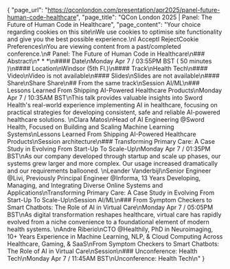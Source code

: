 {
    "page_url": "https://qconlondon.com/presentation/apr2025/panel-future-human-code-healthcare",
    "page_title": "QCon London 2025 | Panel: The Future of Human Code in Healthcare",
    "page_content": "Your choice regarding cookies on this site\nWe use cookies to optimise site functionality and give you the best possible experience.\nI AcceptI RejectCookie Preferences\nYou are viewing content from a past/completed conference.\n# Panel: The Future of Human Code in Healthcare\n### Abstract\n* * *\n#### Date\nMonday Apr 7 / 03:55PM BST ( 50 minutes )\n#### Location\nWindsor (5th Fl.)\n#### Track\nHealth Tech\n#### Video\nVideo is not available\n#### Slides\nSlides are not available\n#### Share\nShare Share\n## From the same track\nSession AI/ML\n### Lessons Learned From Shipping AI-Powered Healthcare Products\nMonday Apr 7 / 10:35AM BST\nThis talk provides valuable insights into Sword Health's real-world experience implementing AI in healthcare, focusing on practical strategies for developing consistent, safe and reliable AI-powered healthcare solutions. \nClara Matos\nHead of AI Engineering @Sword Health, Focused on Building and Scaling Machine Learning Systems\nLessons Learned From Shipping AI-Powered Healthcare Products\nSession architecture\n### Transforming Primary Care: A Case Study in Evolving From Start-Up To Scale-Up\nMonday Apr 7 / 01:35PM BST\nAs our company developed through startup and scale up phases, our systems grew larger and more complex. Our usage increased dramatically and our requirements ballooned. \nLeander Vanderbijl\nSenior Engineer @Livi, Previously Principal Engineer @Informa, 13 Years Developing, Managing, and Integrating Diverse Online Systems and Applications\nTransforming Primary Care: A Case Study in Evolving From Start-Up To Scale-Up\nSession AI/ML\n### From Symptom Checkers to Smart Chatbots: The Role of AI in Virtual Care\nMonday Apr 7 / 05:05PM BST\nAs digital transformation reshapes healthcare, virtual care has rapidly evolved from a niche convenience to a foundational element of modern health systems. \nAndre Riberio\nCTO @Healthily, PhD in Neuroimaging, 10+ Years Experience in Machine Learning, NLP, & Cloud Computing Across Healthcare, Gaming, & SaaS\nFrom Symptom Checkers to Smart Chatbots: The Role of AI in Virtual Care\nSession\n### Unconference: Health Tech\nMonday Apr 7 / 11:45AM BST\nUnconference: Health Tech\n"
}